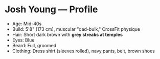 # Josh Young — Profile
- Age: Mid-40s
- Build: 5'8" (173 cm), muscular "dad-bulk," CrossFit physique
- Hair: Short dark brown with **grey streaks at temples**
- Eyes: Blue
- Beard: Full, groomed
- Clothing: Dress shirt (sleeves rolled), navy pants, belt, brown shoes
